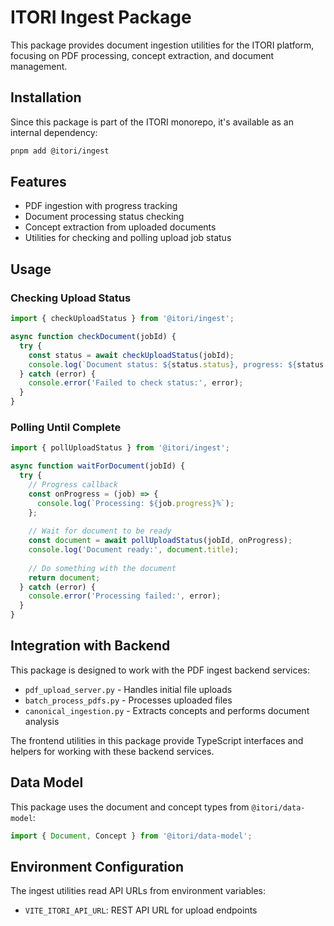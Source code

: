 # ITORI Ingest Package

This package provides document ingestion utilities for the ITORI platform, focusing on PDF processing, concept extraction, and document management.

## Installation

Since this package is part of the ITORI monorepo, it's available as an internal dependency:

```bash
pnpm add @itori/ingest
```

## Features

- PDF ingestion with progress tracking
- Document processing status checking
- Concept extraction from uploaded documents
- Utilities for checking and polling upload job status

## Usage

### Checking Upload Status

```typescript
import { checkUploadStatus } from '@itori/ingest';

async function checkDocument(jobId) {
  try {
    const status = await checkUploadStatus(jobId);
    console.log(`Document status: ${status.status}, progress: ${status.progress}%`);
  } catch (error) {
    console.error('Failed to check status:', error);
  }
}
```

### Polling Until Complete

```typescript
import { pollUploadStatus } from '@itori/ingest';

async function waitForDocument(jobId) {
  try {
    // Progress callback
    const onProgress = (job) => {
      console.log(`Processing: ${job.progress}%`);
    };
    
    // Wait for document to be ready
    const document = await pollUploadStatus(jobId, onProgress);
    console.log('Document ready:', document.title);
    
    // Do something with the document
    return document;
  } catch (error) {
    console.error('Processing failed:', error);
  }
}
```

## Integration with Backend

This package is designed to work with the PDF ingest backend services:

- `pdf_upload_server.py` - Handles initial file uploads
- `batch_process_pdfs.py` - Processes uploaded files
- `canonical_ingestion.py` - Extracts concepts and performs document analysis

The frontend utilities in this package provide TypeScript interfaces and helpers for working with these backend services.

## Data Model

This package uses the document and concept types from `@itori/data-model`:

```typescript
import { Document, Concept } from '@itori/data-model';
```

## Environment Configuration

The ingest utilities read API URLs from environment variables:

- `VITE_ITORI_API_URL`: REST API URL for upload endpoints
